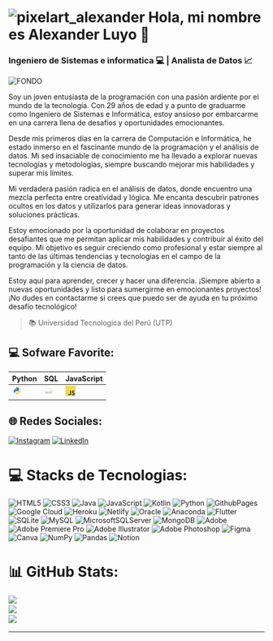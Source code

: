 # ![pixelart_alexander](https://github.com/alessanderdev/alessanderdev/assets/153397226/d592b2ea-6064-4cf2-8c90-10ecb5e2f89d) Hola, mi nombre es Alexander Luyo 👋 
### Ingeniero de Sistemas e informatica 💻 | Analista de Datos 📈

![FONDO](https://github.com/alessanderdev/alessanderdev/assets/153397226/f5a3f9b0-07fa-4af3-a978-2bf6850b4747)

 Soy un joven entusiasta de la programación con una pasión ardiente por el mundo de la tecnología. Con 29 años de edad y a punto de graduarme como Ingeniero de Sistemas e Informática, estoy ansioso por embarcarme en una carrera llena de desafíos y oportunidades emocionantes.

Desde mis primeros días en la carrera de Computación e Informática, he estado inmerso en el fascinante mundo de la programación y el análisis de datos. Mi sed insaciable de conocimiento me ha llevado a explorar nuevas tecnologías y metodologías, siempre buscando mejorar mis habilidades y superar mis límites.

Mi verdadera pasión radica en el análisis de datos, donde encuentro una mezcla perfecta entre creatividad y lógica. Me encanta descubrir patrones ocultos en los datos y utilizarlos para generar ideas innovadoras y soluciones prácticas.

Estoy emocionado por la oportunidad de colaborar en proyectos desafiantes que me permitan aplicar mis habilidades y contribuir al éxito del equipo. Mi objetivo es seguir creciendo como profesional y estar siempre al tanto de las últimas tendencias y tecnologías en el campo de la programación y la ciencia de datos.

Estoy aquí para aprender, crecer y hacer una diferencia. ¡Siempre abierto a nuevas oportunidades y listo para sumergirme en emocionantes proyectos! ¡No dudes en contactarme si crees que puedo ser de ayuda en tu próximo desafío tecnológico!

> 📚 Universidad Tecnologica del Perú (UTP)

## 💻 Sofware Favorite:
| Python |    SQL    | JavaScript |
| ------ | --- | ---------- |
| <code><img height="20" src="https://raw.githubusercontent.com/github/explore/80688e429a7d4ef2fca1e82350fe8e3517d3494d/topics/python/python.png"></code> | <code><img height="20" src="https://raw.githubusercontent.com/github/explore/80688e429a7d4ef2fca1e82350fe8e3517d3494d/topics/mysql/mysql.png"></code> | <code><img height="20" src="https://raw.githubusercontent.com/github/explore/80688e429a7d4ef2fca1e82350fe8e3517d3494d/topics/javascript/javascript.png"></code> |


## 🌐 Redes Sociales:
[![Instagram](https://img.shields.io/badge/Instagram-%23E4405F.svg?logo=Instagram&logoColor=white)](https://www.instagram.com/alexandervalusk/?hl=es-la) [![LinkedIn](https://img.shields.io/badge/LinkedIn-%230077B5.svg?logo=linkedin&logoColor=white)](https://www.linkedin.com/in/alexander-luyo-vallejos-718798190/) 

# 💻 Stacks de Tecnologias:
![HTML5](https://img.shields.io/badge/html5-%23E34F26.svg?style=flat&logo=html5&logoColor=white) ![CSS3](https://img.shields.io/badge/css3-%231572B6.svg?style=flat&logo=css3&logoColor=white) ![Java](https://img.shields.io/badge/java-%23ED8B00.svg?style=flat&logo=openjdk&logoColor=white) ![JavaScript](https://img.shields.io/badge/javascript-%23323330.svg?style=flat&logo=javascript&logoColor=%23F7DF1E) ![Kotlin](https://img.shields.io/badge/kotlin-%237F52FF.svg?style=flat&logo=kotlin&logoColor=white) ![Python](https://img.shields.io/badge/python-3670A0?style=flat&logo=python&logoColor=ffdd54) ![GithubPages](https://img.shields.io/badge/github%20pages-121013?style=flat&logo=github&logoColor=white) ![Google Cloud](https://img.shields.io/badge/GoogleCloud-%234285F4.svg?style=flat&logo=google-cloud&logoColor=white) ![Heroku](https://img.shields.io/badge/heroku-%23430098.svg?style=flat&logo=heroku&logoColor=white) ![Netlify](https://img.shields.io/badge/netlify-%23000000.svg?style=flat&logo=netlify&logoColor=#00C7B7) ![Oracle](https://img.shields.io/badge/Oracle-F80000?style=flat&logo=oracle&logoColor=white) ![Anaconda](https://img.shields.io/badge/Anaconda-%2344A833.svg?style=flat&logo=anaconda&logoColor=white) ![Flutter](https://img.shields.io/badge/Flutter-%2302569B.svg?style=flat&logo=Flutter&logoColor=white) ![SQLite](https://img.shields.io/badge/sqlite-%2307405e.svg?style=flat&logo=sqlite&logoColor=white) ![MySQL](https://img.shields.io/badge/mysql-%2300000f.svg?style=flat&logo=mysql&logoColor=white) ![MicrosoftSQLServer](https://img.shields.io/badge/Microsoft%20SQL%20Server-CC2927?style=flat&logo=microsoft%20sql%20server&logoColor=white) ![MongoDB](https://img.shields.io/badge/MongoDB-%234ea94b.svg?style=flat&logo=mongodb&logoColor=white) ![Adobe](https://img.shields.io/badge/adobe-%23FF0000.svg?style=flat&logo=adobe&logoColor=white) ![Adobe Premiere Pro](https://img.shields.io/badge/Adobe%20Premiere%20Pro-9999FF.svg?style=flat&logo=Adobe%20Premiere%20Pro&logoColor=white) ![Adobe Illustrator](https://img.shields.io/badge/adobe%20illustrator-%23FF9A00.svg?style=flat&logo=adobe%20illustrator&logoColor=white) ![Adobe Photoshop](https://img.shields.io/badge/adobe%20photoshop-%2331A8FF.svg?style=flat&logo=adobe%20photoshop&logoColor=white) ![Figma](https://img.shields.io/badge/figma-%23F24E1E.svg?style=flat&logo=figma&logoColor=white) ![Canva](https://img.shields.io/badge/Canva-%2300C4CC.svg?style=flat&logo=Canva&logoColor=white) ![NumPy](https://img.shields.io/badge/numpy-%23013243.svg?style=flat&logo=numpy&logoColor=white) ![Pandas](https://img.shields.io/badge/pandas-%23150458.svg?style=flat&logo=pandas&logoColor=white) ![Notion](https://img.shields.io/badge/Notion-%23000000.svg?style=flat&logo=notion&logoColor=white)
# 📊 GitHub Stats:
![](https://github-readme-stats.vercel.app/api?username=alessanderdev&theme=tokyonight&hide_border=false&include_all_commits=false&count_private=false)<br/>
![](https://github-readme-streak-stats.herokuapp.com/?user=alessanderdev&theme=tokyonight&hide_border=false)<br/>
![](https://github-readme-stats.vercel.app/api/top-langs/?username=alessanderdev&theme=tokyonight&hide_border=false&include_all_commits=false&count_private=false&layout=compact)

---
